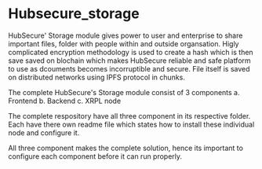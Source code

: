 # Hubsecure_storage


HubSecure' Storage module gives power to user and enterprise to share important files, folder with people within and outside organsation. Higly complicated encryption methodology is used to create a hash which is then save saved on blochain which makes HubSecure reliable and safe platform to use as dcouments becomes incorruptible and secure. File itself is saved on distributed networks using IPFS protocol in chunks.

The complete HubSecure's Storage module consist of 3 components
  a. Frontend 
  b. Backend
  c. XRPL node
  
The complete respository have all three component in its respective folder. Each have there own readme file which states how to install these individual node and configure it.


All three component makes the complete solution, hence its important to configure each component before it can run properly. 

